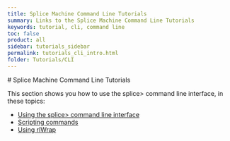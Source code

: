 ```yaml
---
title: Splice Machine Command Line Tutorials
summary: Links to the Splice Machine Command Line Tutorials
keywords: tutorial, cli, command line
toc: false
product: all
sidebar: tutorials_sidebar
permalink: tutorials_cli_intro.html
folder: Tutorials/CLI
---
```

<section>
<div class="TopicContent" data-swiftype-index="true" markdown="1">
# Splice Machine Command Line Tutorials

This section shows you how to use the splice> command line interface, in these topics:

* [Using the splice> command line interface](tutorials_cli_usingcli.html)
* [Scripting commands](tutorials_cli_scripting.html)
* [Using rlWrap](tutorials_cli_rlwrap.html)

</div>
</section>
